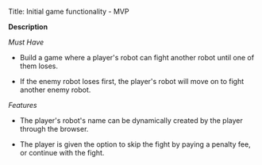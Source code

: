 Title: Initial game functionality - MVP

**Description**

_Must Have_

- Build a game where a player's robot can fight another robot until one of them loses.

- If the enemy robot loses first, the player's robot will move on to fight another enemy robot.

_Features_

- The player's robot's name can be dynamically created by the player through the browser.

- The player is given the option to skip the fight by paying a penalty fee, or continue with the fight.

